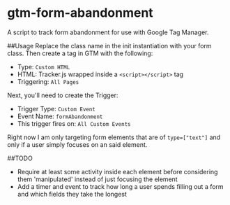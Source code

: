 # gtm-form-abandonment
A script to track form abandonment for use with Google Tag Manager.

##Usage
Replace the class name in the init instantiation with your form class. Then create a tag in GTM with the following:
- Type: `Custom HTML`
- HTML: Tracker.js wrapped inside a `<script></script>` tag
- Triggering: `All Pages`

Next, you'll need to create the Trigger:
- Trigger Type: `Custom Event`
- Event Name: `formAbandonment`
- This trigger fires on: `All Custom Events`
  
Right now I am only targeting form elements that are of `type=["text"]` and only if a user simply focuses on an said element. 

##TODO 
- Require at least some activity inside each element before considering them 'manipulated' instead of just focusing the element
- Add a timer and event to track how long a user spends filling out a form and which fields they take the longest
